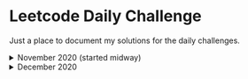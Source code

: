 # Leetcode Daily Challenge

Just a place to document my solutions for the daily challenges.

<details>
  <summary>November 2020 (started midway)</summary>
<br>
  <ul>
    <li><a href = "https://github.com/hot9cups/leetcode-daily-challenge/blob/main/Solutions/Poor%20Pigs.md"> Nov 14 - Poor Pigs </a></li>
    <li><a href = "#"> Second Thing </a></li>
  </ul>
</details>

<details>
  <summary>December 2020 </summary>
<br>
  <ul>
    <li>
      <a href = "https://github.com/hot9cups/leetcode-daily-challenge/blob/main/Solutions/Maximum%20Depth%20of%20Binary%20Tree.md"> Dec 1 - Maximum Depth of Binary Tree </a>       </li>
    <li>
      <a href = "https://github.com/hot9cups/leetcode-daily-challenge/blob/main/Solutions/Linked%20List%20Random%20Node.md"> Dec 2 - Linked List Random Node </a>
    </li>
    <li>
      <a href = "https://github.com/hot9cups/leetcode-daily-challenge/blob/main/Solutions/Increasing%20Order%20Search%20Tree.md"> Dec 3 - Increasing Order Search Tree </a>
    </li>
    <li>
      <a href = "https://github.com/hot9cups/leetcode-daily-challenge/blob/main/Solutions/The%20kth%20Factor%20of%20n.md"> Dec 4 - The kth Factor of n </a>
    </li>
    <li>
      <a href = "https://github.com/hot9cups/leetcode-daily-challenge/blob/main/Solutions/Can%20Place%20Flowers.md"> Dec 5 - Can Place Flowers </a>
    </li>
    <li>
      <a href = "https://github.com/hot9cups/leetcode-daily-challenge/blob/main/Solutions/Populating%20Next%20Right%20Pointers%20in%20Each%20Node%20II.md"> Dec 6 - Populating Next Right Pointers in Each Node II </a>(Well and also Part 1)
    </li>
    <li>
      <a href = "https://github.com/hot9cups/leetcode-daily-challenge/blob/main/Solutions/Spiral%20Matrix%20II.md"> Dec 7 - Spiral Matrix II </a>(Also part 1 and 3)
    </li>
    <li>
      <a href = "https://github.com/hot9cups/leetcode-daily-challenge/blob/main/Solutions/Pairs%20of%20Songs%20With%20Total%20Durations%20Divisible%20by%2060.md"> Dec 8 - Pairs of Songs With Total Durations Divisible by 60 </a>(And a couple of other easy questions)
    </li>
    <li>
       <a href ="https://github.com/hot9cups/leetcode-daily-challenge/blob/main/Solutions/Binary%20Search%20Tree%20Iterator.md"> Dec 9 - Binary Search Tree Iterator</a>
    </li>
    <li>
        <a href = "https://github.com/hot9cups/leetcode-daily-challenge/blob/main/Solutions/Valid%20Mountain%20Array.md"> Dec 10 - Valid Mountain Array</a>
    </li>
    <li>
        <a href = "https://github.com/hot9cups/leetcode-daily-challenge/blob/main/Solutions/Remove%20Duplicates%20From%20Sorted%20Array%20II.md"> Dec 11 - Remove Duplicates 
          From Sorted Array II</a>(Also Part 1)
    </li>
    <li>
        <a href = "https://github.com/hot9cups/leetcode-daily-challenge/blob/main/Solutions/Lowest%20Common%20Ancestor%20of%20Deepest%20Leaves.md"> Dec 12 - Lowest Common Ancestor of Deepest Leaves</a>(And its duplicate)
    </li>
    
    
  </ul>
  Need for time for Burst Balloons
  Did partitioning substring today, kind of unsatisfied though.
Will Upload tomorrow.
So did today's in O(Nlogn), while it works, I still need some time to figure out the O(N) solution, not free today though.
Dah the struggle today.. Finally solved it. I'm drained now though. This is honestly getting too delayed, will fill up the backlogs tomorrow (OR DAY AFETR FOR SURE).
  
</details>
